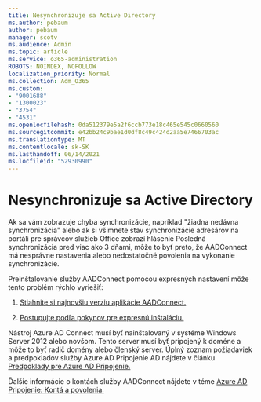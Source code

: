 ```yaml
---
title: Nesynchronizuje sa Active Directory
ms.author: pebaum
author: pebaum
manager: scotv
ms.audience: Admin
ms.topic: article
ms.service: o365-administration
ROBOTS: NOINDEX, NOFOLLOW
localization_priority: Normal
ms.collection: Adm_O365
ms.custom:
- "9001688"
- "1300023"
- "3754"
- "4531"
ms.openlocfilehash: 0da512379e5a2f6ccb773e18c465e545c0660560
ms.sourcegitcommit: e42bb24c9bae1d0df8c49c424d2aa5e7466703ac
ms.translationtype: MT
ms.contentlocale: sk-SK
ms.lasthandoff: 06/14/2021
ms.locfileid: "52930990"
---
```

# <a name="active-directory-not-syncing"></a>Nesynchronizuje sa Active Directory

Ak sa vám zobrazuje chyba synchronizácie, napríklad "žiadna nedávna synchronizácia" alebo ak si všimnete stav synchronizácie adresárov na portáli pre správcov služieb Office zobrazí hlásenie Posledná synchronizácia pred viac ako 3 dňami, môže to byť preto, že AADConnect má nesprávne nastavenia alebo nedostatočné povolenia na vykonanie synchronizácie.  

Preinštalovanie služby AADConnect pomocou expresných nastavení môže tento problém rýchlo vyriešiť:

1. [Stiahnite si najnovšiu verziu aplikácie AADConnect.](https://go.microsoft.com/fwlink/?LinkId=615771)

2. [Postupujte podľa pokynov pre expresnú inštaláciu.](/azure/active-directory/hybrid/how-to-connect-install-express)

Nástroj Azure AD Connect musí byť nainštalovaný v systéme Windows Server 2012 alebo novšom. Tento server musí byť pripojený k doméne a môže to byť radič domény alebo členský server. Úplný zoznam požiadaviek a predpokladov služby Azure AD Pripojenie AD nájdete v článku [Predpoklady pre Azure AD Pripojenie.](/azure/active-directory/hybrid/how-to-connect-install-prerequisites)

Ďalšie informácie o kontách služby AADConnect nájdete v téme [Azure AD Pripojenie: Kontá a povolenia.](/azure/active-directory/hybrid/reference-connect-accounts-permissions)
